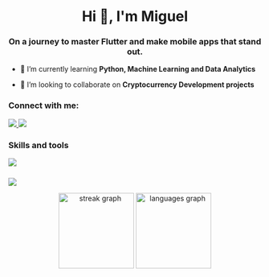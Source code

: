 <h1 align="center">Hi 👋, I'm Miguel</h1>
<h3 align="center">On a journey to master Flutter and make mobile apps that stand out.</h3>

- 📖 I’m currently learning **Python, Machine Learning and Data Analytics**

- 🤝 I’m looking to collaborate on **Cryptocurrency Development projects**

<h3 align="left">Connect with me:</h3>
<p align="left">
  <a href="https://linkedin.com/in/miguel-chiarello-fernandes" target="blank">
    <img src="https://skillicons.dev/icons?i=linkedin&theme=dark" />
  </a>
    <a href="http://discordapp.com/users/292438182744686592" target="blank">
    <img src="https://skillicons.dev/icons?i=discord&theme=dark" />
  </a>
</p>

<h3 align="left">Skills and tools</h3>
<p align="left">
  <a href="https://skillicons.dev" target="blank">
    <img src="https://skillicons.dev/icons?i=flutter,dart,apple,androidstudio,github,git,vscode,firebase,sentry,linux,materialui,figma,obsidian,python,bash&theme=dark" />
  </a>
</p>

###
![](http://github-profile-summary-cards.vercel.app/api/cards/profile-details?username=miguelchiarello&theme=material_palenight)
<div align="center">
  <img src="https://streak-stats.demolab.com?user=miguelchiarello&locale=pt-br&mode=weekly&theme=material-palenight&hide_border=true&border_radius=5" height="150" alt="streak graph"  />
  <img src="https://github-readme-stats.vercel.app/api/top-langs?username=miguelchiarello&locale=pt-br&hide_title=false&layout=compact&card_width=320&langs_count=5&theme=material-palenight&hide_border=true" height="150" alt="languages graph"  />
</div>

###
